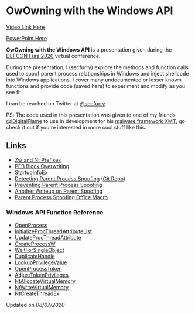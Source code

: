 # OwOwning with the Windows API

[Video Link Here](https://www.youtube.com/watch?v=EUk0uYNnwVQ&list=PLedb-35PnZfH3ZhmpZEx-6kloE_E7bq0a&index=4&t=0s)

[PowerPoint Here](https://github.com/secfurry/OwOwningTheWinAPI/raw/master/Slides.pdf)

**OwOwning with the Windows API** is a presentation given during the [DEFCON Furs 2020](https://2020.dcfurs.com) virtual conference.

During the presentation, I (secfurry) explore the methods and function calls used to spoof parent process relationships in Windows and inject shellcode into Windows applications.
I cover many undocumented or lesser known functions and provide code (saved here) to experiment and modify as you see fit.

I can be reached on Twitter at [@secfurry](https://twitter.com/secfurry).

PS: The code used in this presentation was given to one of my friends [@iDigitalFlame](https://twitter.com/iDigitalFlame) to use in development for his [malware framework XMT](https://github.com/iDigitalFlame/xmt), go check it out if you're interested in more cool stuff like this.

## Links

- [Zw and Nt Prefixes](https://docs.microsoft.com/en-us/windows-hardware/drivers/kernel/what-does-the-zw-prefix-mean-)
- [PEB Block Overwriting](https://blog.xpnsec.com/how-to-argue-like-cobalt-strike/)
- [StartupInfoEx](https://docs.microsoft.com/en-us/windows/win32/api/winbase/ns-winbase-startupinfoexa)
- [Detecting Parent Process Spoofing](https://blog.f-secure.com/detecting-parent-pid-spoofing/) ([Git Repo](https://github.com/countercept/ppid-spoofing))
- [Preventing Parent Process Spoofing](https://docs.microsoft.com/en-us/windows/win32/api/processthreadsapi/nf-processthreadsapi-updateprocthreadattribute#remarks)
- [Another Writeup on Parent Spoofing](https://blog.didierstevens.com/2009/11/22/quickpost-selectmyparent-or-playing-with-the-windows-process-tree/)
- [Parent Process Spoofing Office Macro](https://github.com/christophetd/spoofing-office-macro)

### Windows API Function Reference

- [OpenProcess](https://docs.microsoft.com/en-us/windows/win32/api/processthreadsapi/nf-processthreadsapi-openprocess)
- [InitializeProcThreadAttributeList](https://docs.microsoft.com/en-us/windows/win32/api/processthreadsapi/nf-processthreadsapi-initializeprocthreadattributelist)
- [UpdateProcThreadAttribute](https://docs.microsoft.com/en-us/windows/win32/api/processthreadsapi/nf-processthreadsapi-updateprocthreadattribute)
- [CreateProcessW](https://docs.microsoft.com/en-us/windows/win32/api/processthreadsapi/nf-processthreadsapi-createprocessw)
- [WaitForSingleObject](https://docs.microsoft.com/en-us/windows/win32/api/synchapi/nf-synchapi-waitforsingleobject)
- [DuplicateHandle](https://docs.microsoft.com/en-us/windows/win32/api/handleapi/nf-handleapi-duplicatehandle)
- [LookupPrivilegeValue](https://docs.microsoft.com/en-us/windows/win32/api/winbase/nf-winbase-lookupprivilegevaluea)
- [OpenProcessToken](https://docs.microsoft.com/en-us/windows/win32/api/processthreadsapi/nf-processthreadsapi-openprocesstoken)
- [AdjustTokenPrivileges](https://docs.microsoft.com/en-us/windows/win32/api/securitybaseapi/nf-securitybaseapi-adjusttokenprivileges)
- [NtAllocateVirtualMemory](https://docs.microsoft.com/en-us/windows-hardware/drivers/ddi/ntifs/nf-ntifs-ntallocatevirtualmemory)
- [NtWriteVirtualMemory](http://www.codewarrior.cn/ntdoc/winnt/mm/NtWriteVirtualMemory.htm)
- [NtCreateThreadEx](https://securityxploded.com/ntcreatethreadex.php)

Updated on *08/07/2020*
